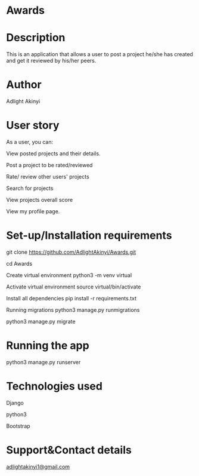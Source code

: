 # Awards

# Description
This is an application that allows a user to post a project he/she has created and get it reviewed by his/her peers.

# Author
Adlight Akinyi

# User story
As a user, you can:

View posted projects and their details.

Post a project to be rated/reviewed

Rate/ review other users' projects

Search for projects 

View projects overall score

View my profile page.

# Set-up/Installation requirements
git clone https://github.com/AdlightAkinyi/Awards.git

cd Awards

Create virtual environment  python3 -m venv virtual

Activate virtual environment source virtual/bin/activate

Install all dependencies  pip install -r requirements.txt

Running migrations
python3 manage.py runmigrations

python3 manage.py migrate

# Running the app 
python3 manage.py runserver

# Technologies used 
Django

python3

Bootstrap

# Support&Contact details
adlightakinyi1@gmail.com